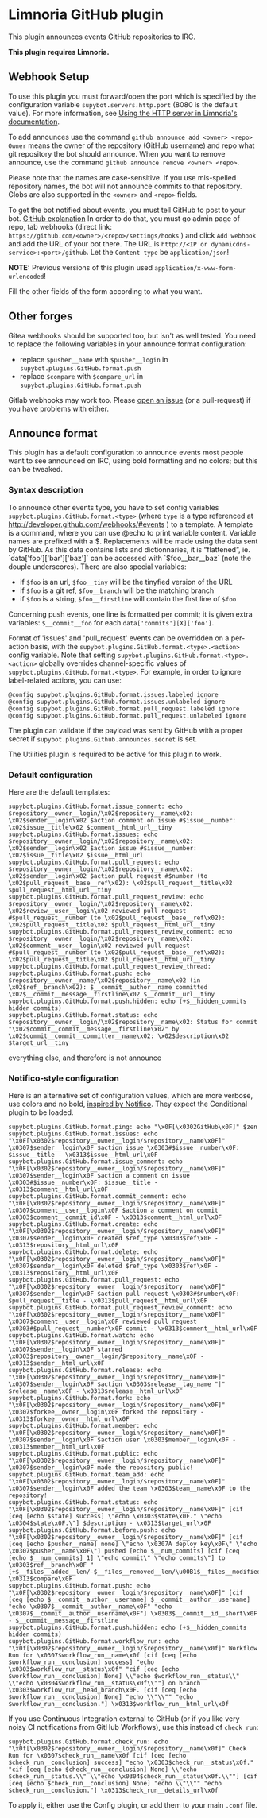 # Limnoria GitHub plugin

This plugin announces events GitHub repositories to IRC.

**This plugin requires Limnoria.**

## Webhook Setup

To use this plugin you must forward/open the port which is specified by 
the configuration variable `supybot.servers.http.port` (8080 is the 
default value). For more information, see 
[Using the HTTP server in Limnoria's documentation](https://docs.limnoria.net/use/httpserver.html).

To add announces use the command `github announce add <owner> <repo>` 
`Owner` means the owner of the repository (GitHub username) 
and repo what git repository the bot should announce. When you want to 
remove announce, use the command `github announce remove <owner> <repo>`.

Please note that the names are case-sensitive. If you use mis-spelled 
repository names, the bot will not announce commits to that repository. Globs are
also supported in the `<owner>` and `<repo>` fields.

To get the bot notified about events, you must tell GitHub to post to your 
bot. [GitHub explanation](http://help.github.com/post-receive-hooks/)
In order to do that, you must go admin page of repo, tab webhooks 
(direct link: ` https://github.com/<owner>/<repo>/settings/hooks ` ) and 
click `Add webhook` and add the URL of your bot there. The URL is 
` http://<IP or dynamicdns-service>:<port>/github `.
Let the `Content type` be `application/json`!

**NOTE:** Previous versions of this plugin used `application/x-www-form-urlencoded`!

Fill the other fields of the form according to what you want.

## Other forges

Gitea webhooks should be supported too, but isn't as well tested. You need to replace
the following variables in your announce format configuration:

* replace `$pusher__name` with `$pusher__login` in `supybot.plugins.GitHub.format.push`
* replace `$compare` with `$compare_url` in `supybot.plugins.GitHub.format.push`

Gitlab webhooks may work too. Please [open an issue](https://github.com/progval/Supybot-plugins/issues/new) (or a pull-request) if you have problems with either.

## Announce format

This plugin has a default configuration to announce events most people want to
see announced on IRC, using bold formatting and no colors; but this can be tweaked.

### Syntax description

To announce other events type, you have to set config variables 
`supybot.plugins.GitHub.format.<type>` (where `type` is a type referenced 
at http://developer.github.com/webhooks/#events ) to a template.
A template is a command, where you can use @echo to print variable content.
Variable names are prefixed with a $.
Replacements will be made using the data sent by GitHub. As this data 
contains lists and dictionnaries, it is “flattened”, ie. 
`data['foo']['bar']['baz']` can be accessed with `$foo__bar__baz` (note the douple underscores).
There are also special variables:
* if `$foo` is an url, `$foo__tiny` will be the tinyfied version of the URL
* if `$foo` is a git ref, `$foo__branch` will be the matching branch
* if `$foo` is a string, `$foo__firstline` will contain the first line of 
`$foo`

Concerning push events, one line is formatted per commit; it is given extra
 variables: `$__commit__foo` for each `data['commits'][X]['foo']`.

Format of 'issues' and 'pull_request' events can be overridden on a per-action
basis, with the `supybot.plugins.GitHub.format.<type>.<action>` config variable.
Note that setting `supybot.plugins.GitHub.format.<type>.<action>` globally overrides
channel-specific values of `supybot.plugins.GitHub.format.<type>`.
For example, in order to ignore label-related actions, you can use:

```
@config supybot.plugins.GitHub.format.issues.labeled ignore
@config supybot.plugins.GitHub.format.issues.unlabeled ignore
@config supybot.plugins.GitHub.format.pull_request.labeled ignore
@config supybot.plugins.GitHub.format.pull_request.unlabeled ignore
```

The plugin can validate if the payload was sent by GitHub with a proper secret if `supybot.plugins.Github.announces.secret`
is set.

The Utilities plugin is required to be active for this plugin to work.

### Default configuration

Here are the default templates:

```
supybot.plugins.GitHub.format.issue_comment: echo $repository__owner__login/\x02$repository__name\x02: \x02$sender__login\x02 $action comment on issue #$issue__number: \x02$issue__title\x02 $comment__html_url__tiny
supybot.plugins.GitHub.format.issues: echo $repository__owner__login/\x02$repository__name\x02: \x02$sender__login\x02 $action issue #$issue__number: \x02$issue__title\x02 $issue__html_url
supybot.plugins.GitHub.format.pull_request: echo $repository__owner__login/\x02$repository__name\x02: \x02$sender__login\x02 $action pull request #$number (to \x02$pull_request__base__ref\x02): \x02$pull_request__title\x02 $pull_request__html_url__tiny
supybot.plugins.GitHub.format.pull_request_review: echo $repository__owner__login/\x02$repository__name\x02: \x02$review__user__login\x02 reviewed pull request #$pull_request__number (to \x02$pull_request__base__ref\x02): \x02$pull_request__title\x02 $pull_request__html_url__tiny
supybot.plugins.GitHub.format.pull_request_review_comment: echo $repository__owner__login/\x02$repository__name\x02: \x02$comment__user__login\x02 reviewed pull request #$pull_request__number (to \x02$pull_request__base__ref\x02): \x02$pull_request__title\x02 $pull_request__html_url__tiny
supybot.plugins.GitHub.format.pull_request_review_thread:
supybot.plugins.GitHub.format.push: echo $repository__owner__name/\x02$repository__name\x02 (in \x02$ref__branch\x02): $__commit__author__name committed \x02$__commit__message__firstline\x02 $__commit__url__tiny
supybot.plugins.GitHub.format.push.hidden: echo (+$__hidden_commits hidden commits)
supybot.plugins.GitHub.format.status: echo $repository__owner__login/\x02$repository__name\x02: Status for commit "\x02$commit__commit__message__firstline\x02" by \x02$commit__commit__committer__name\x02: \x02$description\x02 $target_url__tiny
```

everything else, and therefore is not announce

### Notifico-style configuration

Here is an alternative set of configuration values, which are more verbose, use colors and no bold,
[inspired by Notifico](https://github.com/TkTech/notifico/blob/85a84b28625d36733a2037960970d9443fd8cabc/notifico/contrib/services/github.py#L340).
They expect the Conditional plugin to be loaded.

```
supybot.plugins.GitHub.format.ping: echo "\x0F[\x0302GitHub\x0F]" $zen
supybot.plugins.GitHub.format.issues: echo "\x0F[\x0302$repository__owner__login/$repository__name\x0F]" \x0307$sender__login\x0F $action issue \x0303#$issue__number\x0F: $issue__title - \x0313$issue__html_url\x0F
supybot.plugins.GitHub.format.issue_comment: echo "\x0F[\x0302$repository__owner__login/$repository__name\x0F]" \x0307$sender__login\x0F $action a comment on issue \x0303#$issue__number\x0F: $issue__title - \x0313$comment__html_url\x0F
supybot.plugins.GitHub.format.commit_comment: echo "\x0F[\x0302$repository__owner__login/$repository__name\x0F]" \x0307$comment__user__login\x0F $action a comment on commit \x0303$comment__commit_id\x0F - \x0313$comment__html_url\x0F
supybot.plugins.GitHub.format.create: echo "\x0F[\x0302$repository__owner__login/$repository__name\x0F]" \x0307$sender__login\x0F created $ref_type \x0303$ref\x0F - \x0313$repository__html_url\x0F
supybot.plugins.GitHub.format.delete: echo "\x0F[\x0302$repository__owner__login/$repository__name\x0F]" \x0307$sender__login\x0F deleted $ref_type \x0303$ref\x0F - \x0313$repository__html_url\x0F
supybot.plugins.GitHub.format.pull_request: echo "\x0F[\x0302$repository__owner__login/$repository__name\x0F]" \x0307$sender__login\x0F $action pull request \x0303#$number\x0F: $pull_request__title - \x0313$pull_request__html_url\x0F
supybot.plugins.GitHub.format.pull_request_review_comment: echo "\x0F[\x0302$repository__owner__login/$repository__name\x0F]" \x0307$comment__user__login\x0F reviewed pull request \x0303#$pull_request__number\x0F commit - \x0313$comment__html_url\x0F
supybot.plugins.GitHub.format.watch: echo "\x0F[\x0302$repository__owner__login/$repository__name\x0F]" \x0307$sender__login\x0F starred \x0303$repository__owner__login/$repository__name\x0F - \x0313$sender__html_url\x0F
supybot.plugins.GitHub.format.release: echo "\x0F[\x0302$repository__owner__login/$repository__name\x0F]" \x0307$sender__login\x0F $action \x0303$release__tag_name "|" $release__name\x0F - \x0313$release__html_url\x0F
supybot.plugins.GitHub.format.fork: echo "\x0F[\x0302$repository__owner__login/$repository__name\x0F]" \x0307$forkee__owner__login\x0F forked the repository - \x0313$forkee__owner__html_url\x0F
supybot.plugins.GitHub.format.member: echo "\x0F[\x0302$repository__owner__login/$repository__name\x0F]" \x0307$sender__login\x0F $action user \x0303$member__login\x0F - \x0313$member__html_url\x0F
supybot.plugins.GitHub.format.public: echo "\x0F[\x0302$repository__owner__login/$repository__name\x0F]" \x0307$sender__login\x0F made the repository public!
supybot.plugins.GitHub.format.team_add: echo "\x0F[\x0302$repository__owner__login/$repository__name\x0F]" \x0307$sender__login\x0F added the team \x0303$team__name\x0F to the repository!
supybot.plugins.GitHub.format.status: echo "\x0F[\x0302$repository__owner__login/$repository__name\x0F]" [cif [ceq [echo $state] success] \"echo \x0303$state\x0F." \"echo \x0304$state\x0F.\"] $description - \x0313$target_url\x0F
supybot.plugins.GitHub.format.before.push: echo "\x0F[\x0302$repository__owner__login/$repository__name\x0F]" [cif [ceq [echo $pusher__name] none] \"echo \x0307A deploy key\x0F\" \"echo \x0307$pusher__name\x0F\"] pushed [echo $__num_commits] [cif [ceq [echo $__num_commits] 1] \"echo commit\" \"echo commits\"] to \x0303$ref__branch\x0F "[+$__files__added__len/-$__files__removed__len/\u00B1$__files__modified__len]" \x0313$compare\x0F
supybot.plugins.GitHub.format.push: echo "\x0F[\x0302$repository__owner__login/$repository__name\x0F]" [cif [ceq [echo $__commit__author__username] $__commit__author__username] "echo \x0307$__commit__author__name\x0F" "echo \x0307$__commit__author__username\x0F"] \x0303$__commit__id__short\x0F - $__commit__message__firstline
supybot.plugins.GitHub.format.push.hidden: echo (+$__hidden_commits hidden commits)
supybot.plugins.GitHub.format.workflow_run: echo "\x0f[\x0302$repository__owner__login/$repository__name\x0f]" Workflow Run for \x0307$workflow_run__name\x0f [cif [ceq [echo $workflow_run__conclusion] success] "echo \x0303$workflow_run__status\x0f" "cif [ceq [echo $workflow_run__conclusion] None] \\"echo $workflow_run__status\\" \\"echo \x0304$workflow_run__status\x0f\\""] on branch \x0303$workflow_run__head_branch\x0F. [cif [ceq [echo $workflow_run__conclusion] None] "echo \\"\\"" "echo $workflow_run__conclusion."] \x0313$workflow_run__html_url\x0f
```

If you use Continuous Integration external to GitHub (or if you like very noisy CI notifications from GitHub Workflows), use this instead of `check_run`:

```
supybot.plugins.GitHub.format.check_run: echo "\x0f[\x0302$repository__owner__login/$repository__name\x0f]" Check Run for \x0307$check_run__name\x0f [cif [ceq [echo $check_run__conclusion] success] "echo \x0303$check_run__status\x0f." "cif [ceq [echo $check_run__conclusion] None] \\"echo $check_run__status.\\" \\"echo \x0304$check_run__status\x0f.\\""] [cif [ceq [echo $check_run__conclusion] None] "echo \\"\\"" "echo $check_run__conclusion."] \x0313$check_run__details_url\x0f
```

To apply it, either use the Config plugin, or add them to your main `.conf` file.
